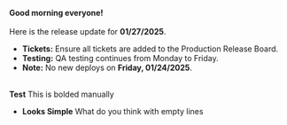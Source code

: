 **Good morning everyone!**  
&nbsp;  
Here is the release update for **01/27/2025**.

- **Tickets:** Ensure all tickets are added to the Production Release Board.
- **Testing:** QA testing continues from Monday to Friday.
- **Note:** No new deploys on **Friday, 01/24/2025**.

&nbsp;  
**Test** This is bolded manually

- **Looks Simple** What do you think with empty lines
